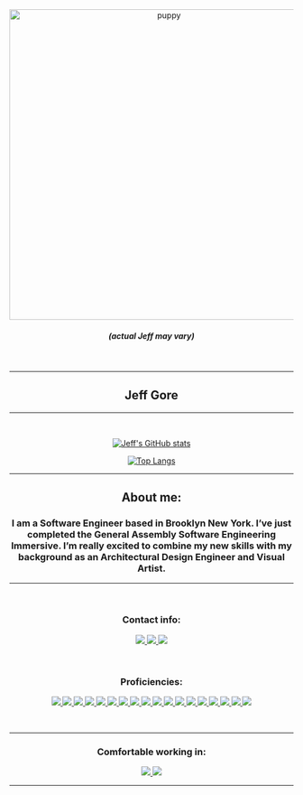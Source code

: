
<div align="center">
  <img  src="images/PXL_20210504_120744048.PORTRAIT.jpg" alt="puppy" width="550">
  <h5>(actual Jeff may vary)</h5>
<p>&nbsp;</p>

---------------------------------------------------------------------------------------------

  <h2>Jeff Gore</h2>

 --------------------------------------------------------------------------------------------
<p>&nbsp;</p>

</div>
<div align="center">

  [![Jeff's GitHub stats](https://github-readme-stats.vercel.app/api?username=jgore99&show_icons=true&theme=github_dark)](https://github.com/jgore99)



  [![Top Langs](https://github-readme-stats.vercel.app/api/top-langs/?username=jgore99&layout=compact&theme=github_dark)](https://github.com/jgore99)

---------------------------------------------------------------------------------------------

<h2>About me:</h2>

<h3>
  I am a Software Engineer based in Brooklyn New York. I’ve just completed the General Assembly Software Engineering Immersive. I’m really excited to combine my new skills with my background as an Architectural Design Engineer and Visual Artist.
</h3> 
  
<div>

---------------------------------------------------------------------------------------------

  <p>&nbsp;</p>
  <h3>Contact info:</h3>
  <!-- <a href="https://www.benmanley.biz/"><img src="https://img.shields.io/badge/-Personal_Website-000000?style=flat-square&logo=Coderwall&logoColor=white" />  </a> -->
  <a href="https://www.linkedin.com/in/jeffgore77/"><img src="https://img.shields.io/badge/-LinkedIn-0077B5?style=flat-square&logo=LinkedIn&logoColor=white" />  </a>
  <a href="https://github.com/jgore99"><img src="https://img.shields.io/github/followers/jgore99?color=black&label=GitHub&logo=GitHub&logoColor=white&style=flat-square" />  </a>
  <a href="mailto: jefgore@gmail.com"><img src="https://img.shields.io/badge/-Gmail-D14836?style=flat-square&logo=Gmail&logoColor=white" />  </a>
</div>
<p>&nbsp;</p>
<div>
      <h3>Proficiencies:</h3>
      <!-- <a href="#"><img src="https://img.shields.io/badge/-HTML5-E34F26?style=flat-square&logo=html5&logoColor=white" />  </a> -->
      <!-- <a href="#"><img src="https://img.shields.io/badge/-RaspberryPi-C51A4A?style=flat-square&for-the-badge&logo=Raspberry-Pi" />  </a> -->
      <a href="#"><img src="https://img.shields.io/badge/Notion-%23000000.svg?style=flat-square&for-the-badge&logo=notion&logoColor=white" />  </a>
      <a href="#"><img src="https://img.shields.io/badge/-CSS3-1572B6?style=flat-square&logo=css3" />  </a>
      <a href="#"><img src="https://img.shields.io/badge/-JavaScript-F7DF1E?style=flat-square&logo=javascript&logoColor=black" />  </a>
      <a href="#"><img src="https://img.shields.io/badge/-React-61DAFB?style=flat-square&logo=React&logoColor=black" />  </a>
      <a href="#"><img src="https://img.shields.io/badge/-NodeJS-339933?style=flat-square&logo=Node.js&logoColor=white" />  </a>
      <a href="#"><img src="https://img.shields.io/badge/-Python3-3776AB?style=flat-square&logo=Python&logoColor=white" />  </a>
      <a href="#"><img src="https://img.shields.io/badge/-React_Router-CA4245?style=flat-square&for-the-badge&logo=react-router&logoColor=white" />  </a>
      <a href="#"><img src="https://img.shields.io/badge/-Express.js-404D59?style=flat-square&for-the-badge" />  </a>
      <a href="#"><img src="https://img.shields.io/badge/-Django-092E20?style=flat-square&logo=django" />  </a>
      <a href="#"><img src="https://img.shields.io/badge/-MongoDB-white?style=flat-square&logo=mongodb" />  </a>
      <!-- <a href="#"><img src="https://img.shields.io/badge/-jQuery-0769AD?style=flat-square&logo=jQuery" />  </a> -->
      <a href="#"><img src="https://img.shields.io/badge/-Material_UI-0081CB?style=flat-square&logo=material-ui" />  </a>
      <a href="#"><img src="https://img.shields.io/badge/-Git-black?style=flat-square&logo=git" />  </a>
      <a href="#"><img src="https://img.shields.io/badge/-Postman-FF6C37?style=flat-square&logo=Postman&logoColor=white" />  </a>
      <a href="#"><img src="https://img.shields.io/badge/-Heroku-430098?style=flat-square&logo=heroku" />  </a>
      <a href="#"><img src="https://img.shields.io/badge/-Excel-217346?style=flat-square&logo=Microsoft-Excel&logoColor=white" />  </a>
      <a href="#"><img src="https://img.shields.io/badge/-Trello-0079BF?style=flat-square&logo=Trello&logoColor=white" />  </a>
      <a href="#"><img src="https://img.shields.io/badge/-VS_Code-007ACC?style=flat-square&logo=visual-studio-code" />  </a>
      <a href="#"><img src="https://img.shields.io/badge/-Slack-4A154B?style=flat-square&logo=slack" />  </a>
      <!-- <a href="#"><img src="https://img.shields.io/badge/-Zoom-2D8CFF?style=flat-square&logo=zoom&logoColor=white" />  </a> -->
    </div>
<p>&nbsp;</p>  

---------------------------------------------------------------------------------------------

  <div>
    <h3>Comfortable working in:</h3>
      <a href="#"><img src="https://img.shields.io/badge/-Windows-0078D6?style=flat-square&logo=Windows&logoColor=white" />  </a>
      <a href="#"><img src="https://img.shields.io/badge/mac%20os-000000?style=flat-square&for-the-badge&logo=macos&logoColor=F0F0F0" />  </a>

  </div>

---------------------------------------------------------------------------------------------


</div>

